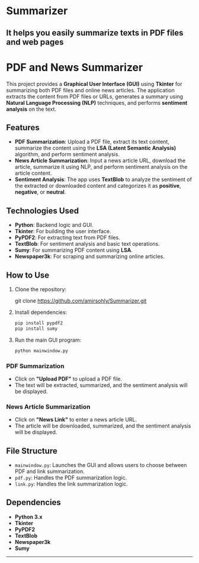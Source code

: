 # Summarizer
It helps you easily summarize texts in PDF files and web pages
---

# PDF and News Summarizer

This project provides a **Graphical User Interface (GUI)** using **Tkinter** for summarizing both PDF files and online news articles. The application extracts the content from PDF files or URLs, generates a summary using **Natural Language Processing (NLP)** techniques, and performs **sentiment analysis** on the text.

## Features

- **PDF Summarization**: Upload a PDF file, extract its text content, summarize the content using the **LSA (Latent Semantic Analysis)** algorithm, and perform sentiment analysis.
- **News Article Summarization**: Input a news article URL, download the article, summarize it using NLP, and perform sentiment analysis on the article content.
- **Sentiment Analysis**: The app uses **TextBlob** to analyze the sentiment of the extracted or downloaded content and categorizes it as **positive**, **negative**, or **neutral**.

## Technologies Used

- **Python**: Backend logic and GUI.
- **Tkinter**: For building the user interface.
- **PyPDF2**: For extracting text from PDF files.
- **TextBlob**: For sentiment analysis and basic text operations.
- **Sumy**: For summarizing PDF content using **LSA**.
- **Newspaper3k**: For scraping and summarizing online articles.

## How to Use

1. Clone the repository:
   
   git clone https://github.com/amirsohly/Summarizer.git
   
2. Install dependencies:
   ```bash
   pip install pypdf2
   pip install sumy
   ```
3. Run the main GUI program:
   ```bash
   python mainwindow.py
   ```

### PDF Summarization

- Click on **"Upload PDF"** to upload a PDF file.
- The text will be extracted, summarized, and the sentiment analysis will be displayed.

### News Article Summarization

- Click on **"News Link"** to enter a news article URL.
- The article will be downloaded, summarized, and the sentiment analysis will be displayed.

## File Structure

- `mainwindow.py`: Launches the GUI and allows users to choose between PDF and link summarization.
- `pdf.py`: Handles the PDF summarization logic.
- `link.py`: Handles the link summarization logic.

## Dependencies

- **Python 3.x**
- **Tkinter**
- **PyPDF2**
- **TextBlob**
- **Newspaper3k**
- **Sumy**

---
